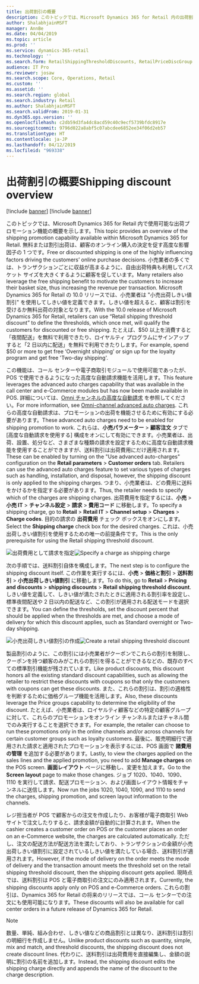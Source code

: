 ```yaml
---
title: 出荷割引の概要
description: このトピックでは、Microsoft Dynamics 365 for Retail 内の出荷割引機能、およびこれらの割引の使用を開始するために必要な対応する設定手順について説明します。
author: ShalabhjainMSFT
manager: AnnBe
ms.date: 04/04/2019
ms.topic: article
ms.prod: ''
ms.service: dynamics-365-retail
ms.technology: ''
ms.search.form: RetailShippingThresholdDiscounts, RetailPriceDiscGroup
audience: IT Pro
ms.reviewer: josaw
ms.search.scope: Core, Operations, Retail
ms.custom: ''
ms.assetid: ''
ms.search.region: global
ms.search.industry: Retail
ms.author: ShalabhjainMSFT
ms.search.validFrom: 2019-01-31
ms.dyn365.ops.version: ''
ms.openlocfilehash: c2db59d3fa4dc8acd59c40c9ecf5739bfdc8917e
ms.sourcegitcommit: 9796d022a8abf5c07abcdee6852ee34f06d2eb57
ms.translationtype: HT
ms.contentlocale: ja-JP
ms.lasthandoff: 04/12/2019
ms.locfileid: "969338"
---
```

# <a name="shipping-discount-overview"></a><span data-ttu-id="f6668-103">出荷割引の概要</span><span class="sxs-lookup"><span data-stu-id="f6668-103">Shipping discount overview</span></span>

[!include [banner](includes/preview-banner.md)]
[!include [banner](includes/banner.md)]

<span data-ttu-id="f6668-104">このトピックでは、Microsoft Dynamics 365 for Retail 内で使用可能な出荷プロモーション機能の概要を示します。</span><span class="sxs-lookup"><span data-stu-id="f6668-104">This topic provides an overview of the shipping promotion capability available within Microsoft Dynamics 365 for Retail.</span></span> <span data-ttu-id="f6668-105">無料または割引出荷は、顧客のオンライン購入の決定を促す高度な影響因子の 1 つです。</span><span class="sxs-lookup"><span data-stu-id="f6668-105">Free or discounted shipping is one of the highly influencing factors driving the customers’ online purchase decisions.</span></span> <span data-ttu-id="f6668-106">小売業者の多くでは、トランザクションごとに収益が高まるように、自由出荷特典も利用してバスケット サイズを大きくするように顧客を促しています。</span><span class="sxs-lookup"><span data-stu-id="f6668-106">Many retailers also leverage the free shipping benefit to motivate the customers to increase their basket size, thus increasing the revenue per transaction.</span></span>  <span data-ttu-id="f6668-107">Microsoft Dynamics 365 for Retail の 10.0 リリースでは、小売業者は "小売出荷しきい値割引" を使用してしきい値を定義できます。しきい値を超えると、顧客は割引を受けるか無料出荷の対象となります。</span><span class="sxs-lookup"><span data-stu-id="f6668-107">With the 10.0 release of Microsoft Dynamics 365 for Retail, retailers can use “Retail shipping threshold discount” to define the thresholds, which once met, will qualify the customers for discounted or free shipping.</span></span> <span data-ttu-id="f6668-108">たとえば、$50 以上を消費すると「夜間配送」を無料で利用できたり、ロイヤルティ プログラムにサインアップすると「2 日以内に配送」を無料で利用できたりします。</span><span class="sxs-lookup"><span data-stu-id="f6668-108">For example, spend $50 or more to get free ‘Overnight shipping’ or sign up for the loyalty program and get free 'Two-day shipping'.</span></span> 

<span data-ttu-id="f6668-109">この機能は、コール センターや電子商取引モジュールで使用可能であったが、POS で使用できるようになった高度な自動請求機能を活用します。</span><span class="sxs-lookup"><span data-stu-id="f6668-109">This feature leverages the advanced auto charges capability that was available in the call center and e-Commerce modules but has now been made available in POS.</span></span> <span data-ttu-id="f6668-110">詳細については、[Omni チャンネルの高度な自動請求](https://docs.microsoft.com/en-us/dynamics365/unified-operations/retail/omni-auto-charges) を参照してください。</span><span class="sxs-lookup"><span data-stu-id="f6668-110">For more information, see [Omni-channel advanced auto charges](https://docs.microsoft.com/en-us/dynamics365/unified-operations/retail/omni-auto-charges).</span></span> <span data-ttu-id="f6668-111">これらの高度な自動請求は、プロモーションの出荷を機能させるために有効にする必要があります。</span><span class="sxs-lookup"><span data-stu-id="f6668-111">These advanced auto charges need to be enabled for shipping promotion to work.</span></span> <span data-ttu-id="f6668-112">これらは、**小売パラメーター** > **顧客注文** タブで [高度な自動請求を使用する] 構成をオンにして有効にできます。小売業者は、出荷、設置、処分など、さまざまな種類の請求を設定するために高度な自動請求機能を使用することができますが、送料割引は出荷費用にだけ適用されます。</span><span class="sxs-lookup"><span data-stu-id="f6668-112">These can be enabled by turning on the "Use advanced auto-charges" configuration  on the **Retail parameters** > **Customer orders** tab. Retailers can use the advanced auto charges feature to set various types of charges such as handling, installation, and disposal, however, the shipping discount is only applied to the shipping charges.</span></span> <span data-ttu-id="f6668-113">つまり、小売業者は、どの費用に送料をかけるかを指定する必要があります。</span><span class="sxs-lookup"><span data-stu-id="f6668-113">Thus, the retailer needs to specify which of the charges are shipping charges.</span></span> <span data-ttu-id="f6668-114">出荷費用を指定するには、**小売** > **小売 IT** > **チャンネル設定** > **請求** > **費用コード** に移動します。</span><span class="sxs-lookup"><span data-stu-id="f6668-114">To specify a shipping charge, go to **Retail** > **Retail IT** > **Channel setup** > **Charges** > **Charge codes**.</span></span> <span data-ttu-id="f6668-115">目的の請求の **出荷費用** チェック ボックスをオンにします。</span><span class="sxs-lookup"><span data-stu-id="f6668-115">Select the **Shipping charge** check box for the desired charges.</span></span> <span data-ttu-id="f6668-116">これは、小売出荷しきい値割引を使用するための唯一の前提条件です。</span><span class="sxs-lookup"><span data-stu-id="f6668-116">This is the only prerequisite for using the Retail shipping threshold discount.</span></span> 

<span data-ttu-id="f6668-117">![出荷費用として請求を指定](./media/Specify_shipping_charge.png "出荷費用として請求を指定")</span><span class="sxs-lookup"><span data-stu-id="f6668-117">![Specify a charge as shipping charge](./media/Specify_shipping_charge.png " Specify a charge as shipping charge ")</span></span>

<span data-ttu-id="f6668-118">次の手順では、送料割引自体を構成します。</span><span class="sxs-lookup"><span data-stu-id="f6668-118">The next step is to configure the shipping discount itself.</span></span> <span data-ttu-id="f6668-119">この作業を実行するには、**小売** > **価格と割引** > **送料割引** > **小売出荷しきい値割引** に移動します。</span><span class="sxs-lookup"><span data-stu-id="f6668-119">To do this, go to **Retail** > **Pricing and discounts** > **shipping discounts** > **Retail shipping threshold discount**.</span></span> <span data-ttu-id="f6668-120">しきい値を定義して、しきい値が満たされたときに適用される割引率を設定し、標準夜間配送や 2 日以内の配送など、この割引が適用される配送モードを選択できます。</span><span class="sxs-lookup"><span data-stu-id="f6668-120">You can define the thresholds, set the discount percent that should be applied when the thresholds are met, and choose a mode of delivery for which this discount applies, such as Standard overnight or Two-day shipping.</span></span>

<span data-ttu-id="f6668-121">![小売出荷しきい値割引の作成](./media/shipping_discount_setup.png "小売出荷しきい値割引の作成")</span><span class="sxs-lookup"><span data-stu-id="f6668-121">![Create a retail shipping threshold discount](./media/shipping_discount_setup.png " Create a retail shipping threshold discount ")</span></span>

<span data-ttu-id="f6668-122">製品割引のように、この割引には小売業者がクーポンでこれらの割引を制限し、クーポンを持つ顧客のみがこれらの割引を得ることができるなどの、既存のすべての標準割引機能が残されています。</span><span class="sxs-lookup"><span data-stu-id="f6668-122">Like product discounts, this discount honors all the existing standard discount capabilities, such as allowing the retailer to restrict these discounts with coupons so that only the customers with coupons can get these discounts.</span></span> <span data-ttu-id="f6668-123">また、これらの割引は、割引の適格性を判断するために価格グループ機能を活用します。</span><span class="sxs-lookup"><span data-stu-id="f6668-123">Also, these discounts leverage the Price groups capability to determine the eligibility of the discount.</span></span> <span data-ttu-id="f6668-124">たとえば、小売業者は、ロイヤルティ顧客などの特定の顧客グループに対して、これらのプロモーションをオンライン チャンネルまたはチャネル間でのみ実行することを選択できます。</span><span class="sxs-lookup"><span data-stu-id="f6668-124">For example, the retailer can choose to run these promotions only in the online channels and/or across channels for certain customer groups such as loyalty customers.</span></span> <span data-ttu-id="f6668-125">最後に、販売明細行で適用された請求と適用されたプロモーションを表示するには、POS 画面で **諸費用の管理** を追加する必要があります。</span><span class="sxs-lookup"><span data-stu-id="f6668-125">Lastly, to view the charges applied on the sales lines and the applied promotion, you need to add **Manage charges** on the POS screen.</span></span> <span data-ttu-id="f6668-126">**画面レイアウト** ページに移動し、変更を加えます。</span><span class="sxs-lookup"><span data-stu-id="f6668-126">Go to the **Screen layout** page to make those changes.</span></span> <span data-ttu-id="f6668-127">ジョブ 1020、1040、1090、1110 を実行して請求、配送プロモーション、および画面レイアウト情報をチャンネルに送信します。</span><span class="sxs-lookup"><span data-stu-id="f6668-127">Now run the jobs 1020, 1040, 1090, and 1110 to send the charges, shipping promotion, and screen layout information to the channels.</span></span> 

<span data-ttu-id="f6668-128">レジ担当者が POS で顧客からの注文を作成したり、お客様が電子商取引 Web サイトで注文したりすると、請求金額が自動的に計算されます。</span><span class="sxs-lookup"><span data-stu-id="f6668-128">When the cashier creates a customer order on POS or the customer places an order on an e-Commerce website, the charges are calculated automatically.</span></span> <span data-ttu-id="f6668-129">ただし、注文の配送方法が配送方法を満たしており、トランザクションの金額が小売出荷しきい値割引に設定されているしきい値を満たしている場合、送料割引が適用されます。</span><span class="sxs-lookup"><span data-stu-id="f6668-129">However, if the mode of delivery on the order meets the mode of delivery and the transaction amount meets the threshold set on the retail shipping threshold discount, then the shipping discount gets applied.</span></span> <span data-ttu-id="f6668-130">現時点では、送料割引は POS と電子商取引の注文にのみ適用されます。</span><span class="sxs-lookup"><span data-stu-id="f6668-130">Currently, the shipping discounts apply only on POS and e-Commerce orders.</span></span> <span data-ttu-id="f6668-131">これらの割引は、Dynamics 365 for Retail の将来のリリースでは、コール センターでの注文にも使用可能になります。</span><span class="sxs-lookup"><span data-stu-id="f6668-131">These discounts will also be available for call center orders in a future release of Dynamics 365 for Retail.</span></span> 

> [!NOTE]
> <span data-ttu-id="f6668-132">数量、単純、組み合わせ、しきい値などの商品割引とは異なり、送料割引は割引の明細行を作成しません。</span><span class="sxs-lookup"><span data-stu-id="f6668-132">Unlike product discounts such as quantity, simple, mix and match, and threshold discounts, the shipping discount does not create discount lines.</span></span> <span data-ttu-id="f6668-133">代わりに、送料割引は出荷費用を直接編集し、金額の説明に割引の名前を追加します。</span><span class="sxs-lookup"><span data-stu-id="f6668-133">Instead, the shipping discount edits the shipping charge directly and appends the name of the discount to the charge description.</span></span> 

